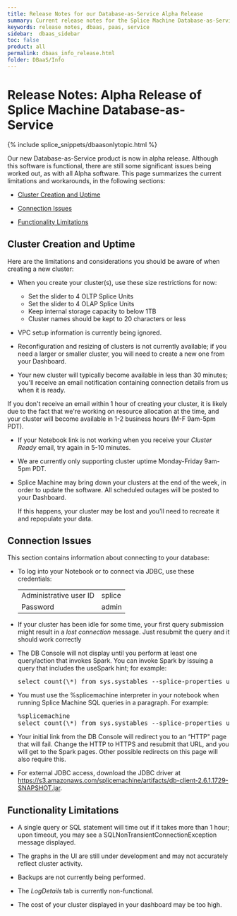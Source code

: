 ```yaml
---
title: Release Notes for our Database-as-Service Alpha Release
summary: Current release notes for the Splice Machine Database-as-Service product
keywords: release notes, dbaas, paas, service
sidebar:  dbaas_sidebar
toc: false
product: all
permalink: dbaas_info_release.html
folder: DBaaS/Info
---
```

# Release Notes: Alpha Release of Splice Machine Database-as-Service

{% include splice_snippets/dbaasonlytopic.html %}

Our new Database-as-Service product is now in alpha release. Although this software is functional, there are still some significant issues being worked out, as with all Alpha software. This page summarizes the current limitations and workarounds, in the following sections:

* [Cluster Creation and Uptime](#cluster-creation-and-uptime)

* [Connection Issues](#connection-issues)

* [Functionality Limitations](#functionality-limitations)

## Cluster Creation and Uptime

Here are the limitations and considerations you should be aware of when creating a new cluster:
*  When you create your cluster(s), use these size restrictions for now:
   * Set the slider to 4 OLTP Splice Units
   * Set the slider to 4 OLAP Splice Units
   * Keep internal storage capacity to below 1TB
   * Cluster names should be kept to 20 characters or less

* VPC setup information is currently being ignored.

* Reconfiguration and resizing of clusters is not currently available; if you need a larger or smaller cluster, you will need to create a new one from your Dashboard.

* Your new cluster will typically become available in less than 30 minutes; you'll receive an email notification containing connection details from us when it is ready.
<div class="noteIcon">If you don't receive an email within 1 hour of creating your cluster, it is likely due to the fact that we're working on resource allocation at the time, and your cluster will become available in 1-2 business hours (M-F 9am-5pm PDT).</div>

* If your Notebook link is not working when you receive your *Cluster Ready* email, try again in 5-10 minutes.

* We are currently only supporting cluster uptime Monday-Friday 9am-5pm PDT.

* Splice Machine may bring down your clusters at the end of the week, in order to update the software. All scheduled outages will be posted to your Dashboard.

  If this happens, your cluster may be lost and you'll need to recreate it and repopulate your data.

## Connection Issues

This section contains information about connecting to your database:

* To log into your Notebook or to connect via JDBC, use these credentials:

  <table><tbody>
  <tr><td>Administrative user ID</td><td><span class="CodeFont">splice</span></td></tr>
  <tr><td>Password</td><td><span class="CodeFont">admin</span></td></tr>
  </tbody></table>

* If your cluster has been idle for some time, your first query submission might result in a *lost connection* message. Just resubmit the query and it should work correctly

* The DB Console will not display until you perform at least one query/action that invokes Spark. You can invoke Spark by issuing a query that includes the <span class="CodeFont">useSpark</span> hint; for example:

  <div class="preWrapperWide"><pre class="Example">
  select count(\*) from sys.systables --splice-properties useSpark=true
  </pre></div>

* You must use the <span class="CodeFont">%splicemachine</span> interpreter in your notebook when running Splice Machine SQL queries in a paragraph. For example:

  <div class="preWrapperWide"><pre class="Example">
  %splicemachine
  select count(\*) from sys.systables --splice-properties useSpark=true
  </pre></div>

* Your initial link from the DB Console will redirect you to an “HTTP" page that will fail.  Change the HTTP to HTTPS and resubmit that URL, and you will get to the Spark pages.  Other possible redirects on this page will also require this.

* For external JDBC access, download the JDBC driver at  https://s3.amazonaws.com/splicemachine/artifacts/db-client-2.6.1.1729-SNAPSHOT.jar.

## Functionality Limitations
* A single query or SQL statement will time out if it takes more than 1 hour; upon timeout, you may see a <span class="CodeFont">SQLNonTransientConnectionException</span> message displayed.

* The graphs in the UI are still under development and may not accurately reflect cluster activity.

* Backups are not currently being performed.

* The *LogDetails* tab is currently non-functional.

* The cost of your cluster displayed in your dashboard may be too high.
